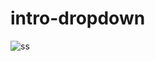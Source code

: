 # intro-dropdown
![ss](https://user-images.githubusercontent.com/88505235/163905365-9cf167d5-5b29-4767-b07b-9c4a7723a5a8.png)
